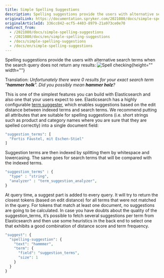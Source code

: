 ```yaml
---
title: Simple Spelling Suggestions
description: Spelling suggestions provide the users with alternative search terms when the search query does not return any results
originalLink: https://documentation.spryker.com/2021080/docs/simple-spelling-suggestions
originalArticleId: 336cc842-ecf5-4403-8979-21a973ce0e70
redirect_from:
  - /2021080/docs/simple-spelling-suggestions
  - /2021080/docs/en/simple-spelling-suggestions
  - /docs/simple-spelling-suggestions
  - /docs/en/simple-spelling-suggestions
---
```


Spelling suggestions provide the users with alternative search terms when the search query does not return any results:
![Spell checking](https://spryker.s3.eu-central-1.amazonaws.com/docs/Developer+Guide/Search+Engine/Simple+Spelling+Suggestions/spell-checking.png){height="" width=""}

Translation: *Unfortunately there were 0 results for your exact search term “**hammer holk**”. Did you possibly mean **hammer holz**?*

This is one of the simplest features you can build with Elasticsearch and also one that your users expect to see. Elasticsearch has a highly configurable [term suggester](https://www.elastic.co/guide/en/elasticsearch/reference/current/search-suggesters-term.html), which enables suggestions based on the edit distance between indexed terms and search terms. We recommend putting all attributes that are suitable for spelling suggestions (i.e. short strings such as product and category names where you are sure that they are spelled correctly) into a single document field:

```php
"suggestion_terms": [
  "Fortis Fäustel, mit Eschen-Stiel"
]
```

Suggestion terms are then indexed by splitting them by whitespace and lowercasing. The same goes for search terms that will be compared with the indexed terms.

```php
"suggestion_terms" : {
  "type" : "string",
  "analyzer" : "term_suggestion_analyzer",
}
```

At query time, a suggest part is added to every query. It will try to return the closest tokens (based on edit distance) for all terms that were not matched in the query. For tokens that match at least one document, no suggestions are going to be calculated. In case you have doubts about the quality of the suggestion_terms, it’s possible to fetch several suggestions per term from Elasticsearch and then use some heuristics in the back end to select one that exhibits a good combination of distance score and term frequency.

```php
"suggest": {
  "spelling-suggestion": {
    "text": "hammmer",
    "term": {
      "field": "suggestion_terms",
      "size": 1
    }
  }
}
```
